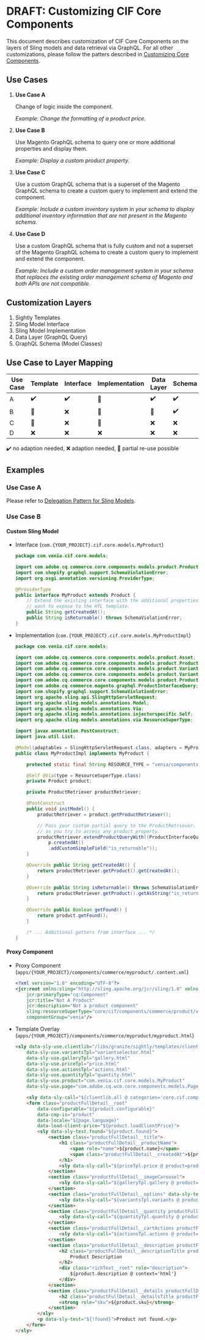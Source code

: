 # DRAFT: Customizing CIF Core Components

This document describes customization of CIF Core Components on the layers of Sling models and data retrieval via GraphQL. For all other customizations, please follow the patters described in [Customizing Core Components](https://docs.adobe.com/content/help/en/experience-manager-core-components/using/developing/customizing.html).


## Use Cases

1. **Use Case A**

    Change of logic inside the component.

    *Example: Change the formatting of a product price.*

1. **Use Case B**

    Use Magento GraphQL schema to query one or more additional properties and display them.

    *Example: Display a custom product property.*

1. **Use Case C**

    Use a custom GraphQL schema that is a superset of the Magento GraphQL schema to create a custom query to implement and extend the component.

    *Example: Include a custom inventory system in your schema to display additional inventory information that are not present in the Magento schema.*

1. **Use Case D**

    Use a custom GraphQL schema that is fully custom and not a superset of the Magento GraphQL schema to create a custom query to implement and extend the component.

    *Example: Include a custom order management system in your schema that replaces the existing order management schema of Magento and both APIs are not compatible.*

## Customization Layers
1. Sightly Templates
1. Sling Model Interface
1. Sling Model Implementation
1. Data Layer (GraphQL Query)
1. GraphQL Schema (Model Classes)

## Use Case to Layer Mapping

| Use Case | Template | Interface | Implementation | Data Layer | Schema |
| -------- | -------- | --------- | -------------- | ---------- | ------ |
| A        | ✔️       | ✔️        | 🔶            | ✔️          | ✔️    |
| B        | 🔶       | ❌        | 🔶            | 🔶          | ✔️    |
| C        | 🔶       | ❌        | 🔶            | ❌          | ❌    |
| D        | ❌       | ❌        | ❌            | ❌          | ❌    |

✔️ no adaption needed, ❌ adaption needed, 🔶 partial re-use possible

## Examples

### Use Case A
Please refer to [Delegation Pattern for Sling Models](https://github.com/adobe/aem-core-wcm-components/wiki/Delegation-Pattern-for-Sling-Models).

### Use Case B

#### Custom Sling Model
* Interface (`com.{YOUR_PROJECT}.cif.core.models.MyProduct`)
    ```java
    package com.venia.cif.core.models;

    import com.adobe.cq.commerce.core.components.models.product.Product;
    import com.shopify.graphql.support.SchemaViolationError;
    import org.osgi.annotation.versioning.ProviderType;

    @ProviderType
    public interface MyProduct extends Product {
        // Extend the existing interface with the additional properties which you
        // want to expose to the HTL template.
        public String getCreatedAt();
        public String isReturnable() throws SchemaViolationError;
    }
    ```

* Implementation (`com.{YOUR_PROJECT}.cif.core.models.MyProductImpl`)
    ```java
    package com.venia.cif.core.models;

    import com.adobe.cq.commerce.core.components.models.product.Asset;
    import com.adobe.cq.commerce.core.components.models.product.Product;
    import com.adobe.cq.commerce.core.components.models.product.Variant;
    import com.adobe.cq.commerce.core.components.models.product.VariantAttribute;
    import com.adobe.cq.commerce.core.components.models.product.ProductRetriever;
    import com.adobe.cq.commerce.magento.graphql.ProductInterfaceQuery;
    import com.shopify.graphql.support.SchemaViolationError;
    import org.apache.sling.api.SlingHttpServletRequest;
    import org.apache.sling.models.annotations.Model;
    import org.apache.sling.models.annotations.Via;
    import org.apache.sling.models.annotations.injectorspecific.Self;
    import org.apache.sling.models.annotations.via.ResourceSuperType;

    import javax.annotation.PostConstruct;
    import java.util.List;

    @Model(adaptables = SlingHttpServletRequest.class, adapters = MyProduct.class, resourceType = MyProductImpl.RESOURCE_TYPE)
    public class MyProductImpl implements MyProduct {

        protected static final String RESOURCE_TYPE = "venia/components/commerce/myproduct";

        @Self @Via(type = ResourceSuperType.class)
        private Product product;

        private ProductRetriever productRetriever;

        @PostConstruct
        public void initModel() {
            productRetriever = product.getProductRetriever();

            // Pass your custom partial query to the ProductRetriever. This class will automatically take care of executing your query as soon
            // as you try to access any product property.
            productRetriever.extendProductQueryWith((ProductInterfaceQuery p) ->
                p.createdAt()
                .addCustomSimpleField("is_returnable"));
        }

        @Override public String getCreatedAt() {
            return productRetriever.getProduct().getCreatedAt();
        }

        @Override public String isReturnable() throws SchemaViolationError {
            return productRetriever.getProduct().getAsString("is_returnable");
        }

        @Override public Boolean getFound() {
            return product.getFound();
        }

        /* ... Additional getters from interface ... */
    }
    ```

#### Proxy Component
* Proxy Component (`apps/{YOUR_PROJECT}/components/commerce/myproduct/.content.xml`)
    ```xml
    <?xml version="1.0" encoding="UTF-8"?>
    <jcr:root xmlns:sling="http://sling.apache.org/jcr/sling/1.0" xmlns:cq="http://www.day.com/jcr/cq/1.0" xmlns:jcr="http://www.jcp.org/jcr/1.0"
        jcr:primaryType="cq:Component"
        jcr:title="Not A Product"
        jcr:description="Not a product component"
        sling:resourceSuperType="core/cif/components/commerce/product/v1/product"
        componentGroup="venia"/>
    ```

* Template Overlay (`apps/{YOUR_PROJECT}/components/commerce/myproduct/myproduct.html`)
    ```html
    <sly data-sly-use.clientlib="/libs/granite/sightly/templates/clientlib.html"
        data-sly-use.variantsTpl="variantselector.html"
        data-sly-use.galleryTpl="gallery.html"
        data-sly-use.priceTpl="price.html"
        data-sly-use.actionsTpl="actions.html"
        data-sly-use.quantityTpl="quantity.html"
        data-sly-use.product="com.venia.cif.core.models.MyProduct"
        data-sly-use.page="com.adobe.cq.wcm.core.components.models.Page">

        <sly data-sly-call="${clientlib.all @ categories='core.cif.components.product.v1'}"/>
        <form class="productFullDetail__root"
            data-configurable="${product.configurable}"
            data-cmp-is="product"
            data-locale="${page.language}"
            data-load-client-price="${product.loadClientPrice}">
            <sly data-sly-test.found="${product.found}">
                <section class="productFullDetail__title">
                    <h1 class="productFullDetail__productName">
                        <span role="name">${product.name}</span>
                        <span class="productFullDetail__createdAt">${product.createdAt}</span> <!-- Use the new property here -->
                    </h1>
                    <sly data-sly-call="${priceTpl.price @ product=product}"></sly>
                </section>
                <section class="productFullDetail__imageCarousel">
                    <sly data-sly-call="${galleryTpl.gallery @ product=product}" data-sly-unwrap></sly>
                </section>
                <section class="productFullDetail__options" data-sly-test="${product.configurable}" data-variants="${product.variantsJson}">
                    <sly data-sly-call="${variantsTpl.variants @ product=product}" data-sly-unwrap></sly>
                </section>
                <section class="productFullDetail__quantity productFullDetail__section">
                    <sly data-sly-call="${quantityTpl.quantity @ product=product}"></sly>
                </section>
                <section class="productFullDetail__cartActions productFullDetail__section">
                    <sly data-sly-call="${actionsTpl.actions @ product=product}"></sly>
                </section>
                <section class="productFullDetail__description productFullDetail__section">
                    <h2 class="productFullDetail__descriptionTitle productFullDetail__sectionTitle">
                        Product Description
                    </h2>
                    <div class="richText__root" role="description">
                        ${product.description @ context='html'}
                    </div>
                </section>
                <section class="productFullDetail__details productFullDetail__section">
                    <h2 class="productFullDetail__detailsTitle productFullDetail__sectionTitle">SKU</h2>
                    <strong role="sku">${product.sku}</strong>
                </section>
            </sly>
            <p data-sly-test="${!found}">Product not found.</p>
        </form>
    </sly>
    ```




